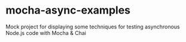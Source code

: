 mocha-async-examples
====================

Mock project for displaying some techniques for testing asynchronous Node.js code with Mocha &amp; Chai
